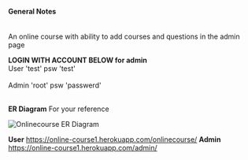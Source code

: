 
**General Notes**<br><br><br>
An online course with ability to add courses and questions in the admin page

**LOGIN WITH ACCOUNT BELOW for admin**<br>
User 'test' psw 'test'<br><br>
Admin 'root' psw 'passwerd'<br><br>

**ER Diagram**
For your reference

![Onlinecourse ER Diagram](https://github.com/ibm-developer-skills-network/final-cloud-app-with-database/blob/master/static/media/course_images/onlinecourse_app_er.png)

**User**
https://online-course1.herokuapp.com/onlinecourse/
**Admin**
https://online-course1.herokuapp.com/admin/
